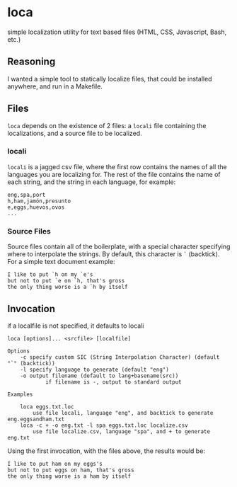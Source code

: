 # loca
simple localization utility for text based files (HTML, CSS, Javascript, Bash, etc.)

## Reasoning
I wanted a simple tool to statically localize files, that
could be installed anywhere, and run in a Makefile.

## Files
`loca` depends on the existence of 2 files: a `locali` file
containing the localizations, and a source file to be localized.

### locali
`locali` is a jagged csv file, where the first row contains
the names of all the languages you are localizing for.  The rest
of the file contains the name of each string, and the string in
each language, for example:

    eng,spa,port
    h,ham,jamón,presunto
    e,eggs,huevos,ovos
    ...

### Source Files
Source files contain all of the boilerplate, with a special character specifying where to interpolate the strings.  By default, this character is `` ` `` (backtick).  For a simple text document example:

    I like to put `h on my `e's
    but not to put `e on `h, that's gross
    the only thing worse is a `h by itself

## Invocation
if a localfile is not specified, it defaults to locali

    loca [options]... <srcfile> [localfile]
    
    Options
    	-c specify custom SIC (String Interpolation Character) (default "`" (backtick))
    	-l specify language to generate (default "eng")
    	-o output filename (default to lang+basename(src))
    			if filename is -, output to standard output

    Examples
    
    	loca eggs.txt.loc
    		use file locali, language "eng", and backtick to generate eng.eggsandham.txt
    	loca -c + -o eng.txt -l spa eggs.txt.loc localize.csv
    		use file localize.csv, language "spa", and + to generate eng.txt

Using the first invocation, with the files above, the results would be:

    I like to put ham on my eggs's
    but not to put eggs on ham, that's gross
    the only thing worse is a ham by itself